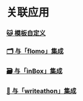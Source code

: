 # 关联应用

### [🐱 模板自定义](integration/custom)
### [🗂️ 与「flomo」集成](integration/flomo)
### [🗃️ 与「inBox」集成](integration/inbox)
### [🏃 与「writeathon」集成](integration/writeathon)